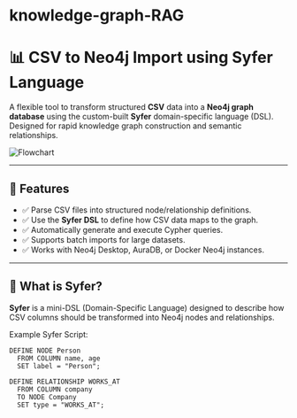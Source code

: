 # knowledge-graph-RAG
# 📊 CSV to Neo4j Import using Syfer Language

A flexible tool to transform structured **CSV** data into a **Neo4j graph database** using the custom-built **Syfer** domain-specific language (DSL). Designed for rapid knowledge graph construction and semantic relationships.

![Flowchart](./assets/csv_to_neo4j_flow.png)

---

## 🔧 Features

- ✅ Parse CSV files into structured node/relationship definitions.
- ✅ Use the **Syfer DSL** to define how CSV data maps to the graph.
- ✅ Automatically generate and execute Cypher queries.
- ✅ Supports batch imports for large datasets.
- ✅ Works with Neo4j Desktop, AuraDB, or Docker Neo4j instances.

---

## 🧠 What is Syfer?

**Syfer** is a mini-DSL (Domain-Specific Language) designed to describe how CSV columns should be transformed into Neo4j nodes and relationships.

Example Syfer Script:

```syfer
DEFINE NODE Person
  FROM COLUMN name, age
  SET label = "Person";

DEFINE RELATIONSHIP WORKS_AT
  FROM COLUMN company
  TO NODE Company
  SET type = "WORKS_AT";

